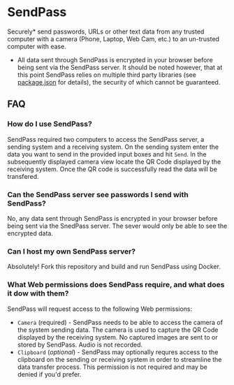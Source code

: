 # SendPass

Securely* send passwords, URLs or other text data from any trusted computer with a camera (Phone, Laptop, Web Cam, etc.) to an un-trusted computer with ease.

* All data sent through SendPass is encrypted in your browser before being sent via the SendPass server. It should be noted however, that at this point SendPass relies on multiple third party libraries (see [package.json](package.json) for details), the security of which cannot be guaranteed.

## FAQ

### How do I use SendPass?

SendPass required two computers to access the SendPass server, a sending system and a receiving system. On the sending system enter the data you want to send in the provided input boxes and hit `Send`. In the subsequently displayed camera view locate the QR Code displayed by the receiving system. Once the QR code is successfully read the data will be transfered.

### Can the SendPass server see passwords I send with SendPass?

No, any data sent through SendPass is encrypted in your browser before being sent via the SnedPass server. The sever would only be able to see the encrypted data.

### Can I host my own SendPass server?

Absolutely! Fork this repository and build and run SendPass using Docker.

### What Web permissions does SendPass require, and what does it dow with them?

SendPass will request access to the following Web permissions:

* `Camera` (required) - SendPass needs to be able to access the camera of the system sending data. The camera is used to capture the QR Code displayed by the receiving system. No captured images are sent to or stored by SendPass. Audio is not recorded.
* `Clipboard` (*optional*) - SendPass may optionally requres access to the clipboard on the sending or receiving system in order to streamline the data transfer process. This permission is not required and may be denied if you'd prefer.
